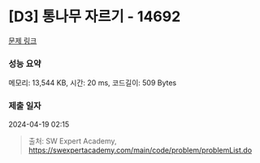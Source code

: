 # [D3] 통나무 자르기 - 14692 

[문제 링크](https://swexpertacademy.com/main/code/problem/problemDetail.do?contestProbId=AYJW0g-qlO8DFASv) 

### 성능 요약

메모리: 13,544 KB, 시간: 20 ms, 코드길이: 509 Bytes

### 제출 일자

2024-04-19 02:15



> 출처: SW Expert Academy, https://swexpertacademy.com/main/code/problem/problemList.do